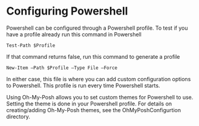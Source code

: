 # Configuring Powershell

Powershell can be configured through a Powershell profile. To test if you have a profile already run this command in Powershell
        
    Test-Path $Profile
        
If that command returns false, run this command to generate a profile
    
    New-Item –Path $Profile –Type File –Force
    
In either case, this file is where you can add custom configuration options to Powershell. This profile is run every time Powershell starts.

Using Oh-My-Posh allows you to set custom themes for Powershell to use. Setting the theme is done in your Powershell profile. For details on creating/adding Oh-My-Posh themes,
see the OhMyPoshConfigurtion directory.
